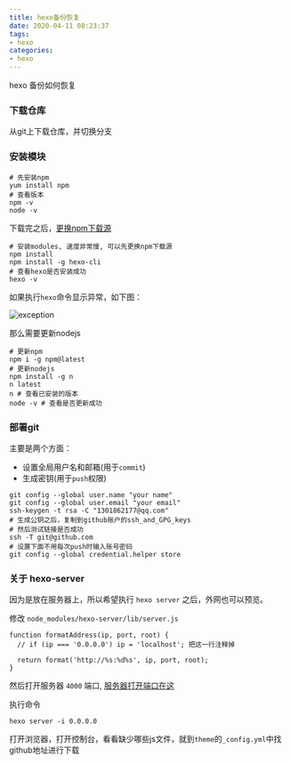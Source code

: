 ```yaml
---
title: hexo备份恢复
date: 2020-04-11 08:23:37
tags:
- hexo
categories:
- hexo
---
```


hexo 备份如何恢复

<!--more-->

### 下载仓库

从git上下载仓库，并切换分支

### 安装模块

```
# 先安装npm
yum install npm
# 查看版本
npm -v
node -v
```

下载完之后，[更换npm下载源](/2020/04/10/npm-更换源/)

```
# 安装modules, 速度非常慢, 可以先更换npm下载源
npm install
npm install -g hexo-cli
# 查看hexo是否安装成功
hexo -v
```

如果执行`hexo`命令显示异常，如下图：

![exception](exception.png)

那么需要更新nodejs

```
# 更新npm
npm i -g npm@latest
# 更新nodejs
npm install -g n
n latest
n # 查看已安装的版本
node -v # 查看是否更新成功
```

### 部署git

主要是两个方面：
- 设置全局用户名和邮箱(用于`commit`)
- 生成密钥(用于`push`权限)

```
git config --global user.name "your name"
git config --global user.email "your email"
ssh-keygen -t rsa -C "1301862177@qq.com"
# 生成公钥之后，复制到github账户的ssh_and_GPG_keys
# 然后测试链接是否成功
ssh -T git@github.com
# 设置下面不用每次push时输入账号密码
git config --global credential.helper store
```

### 关于 hexo-server

因为是放在服务器上，所以希望执行 `hexo server` 之后，外网也可以预览。

修改 `node_modules/hexo-server/lib/server.js`

```
function formatAddress(ip, port, root) {
  // if (ip === '0.0.0.0') ip = 'localhost'; 把这一行注释掉

  return format('http://%s:%d%s', ip, port, root);
}
```

然后打开服务器 `4000` 端口, [服务器打开端口在这](/2020/04/11/linux开启端口/)

执行命令

```
hexo server -i 0.0.0.0
```

打开浏览器，打开控制台，看看缺少哪些js文件，就到`theme`的`_config.yml`中找github地址进行下载
